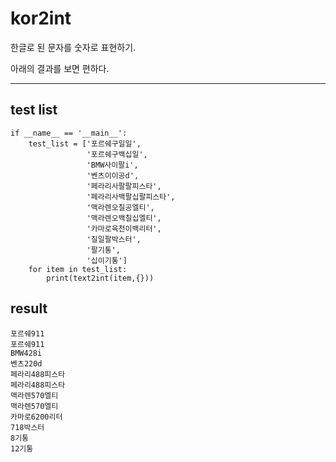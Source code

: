 # kor2int

한글로 된 문자를 숫자로 표현하기.

아래의 결과를 보면 편하다.

---------------------

## test list
```
if __name__ == '__main__':
    test_list = ['포르쉐구일일',
                 '포르쉐구백십일',
                 'BMW사이팔i',
                 '벤츠이이공d',
                 '페라리사팔팔피스타',
                 '페라리사백팔십팔피스타',
                 '맥라렌오칠공엘티',
                 '맥라렌오백칠십엘티',
                 '카마로육천이백리터',
                 '칠일팔박스터',
                 '팔기통',
                 '십이기통']
    for item in test_list:
        print(text2int(item,{}))
```     
## result

```
포르쉐911
포르쉐911
BMW428i 
벤츠220d 
페라리488피스타 
페라리488피스타 
맥라렌570엘티 
맥라렌570엘티 
카마로6200리터 
718박스터 
8기통 
12기통 
```
